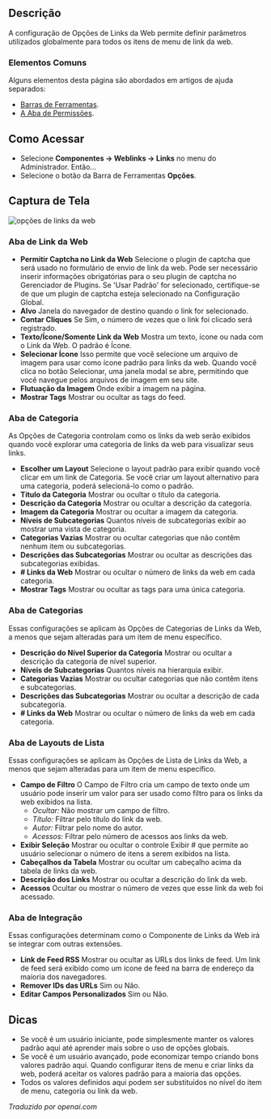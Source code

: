 <!-- Filename: Help4.x:Weblinks:_Options  / Display title: Opções de Links da Web -->

## Descrição

A configuração de Opções de Links da Web permite definir parâmetros utilizados globalmente para todos os itens de menu de link da web.

### Elementos Comuns

Alguns elementos desta página são abordados em artigos de ajuda separados:

* [Barras de Ferramentas](jdocmanual?article=help/common-elements/toolbars).
* [A Aba de Permissões](jdocmanual?article=help/common-elements/edit-permissions).

## Como Acessar

- Selecione **Componentes -> Weblinks -> Links** no menu do Administrador. Então...
- Selecione o botão da Barra de Ferramentas **Opções**.

## Captura de Tela

![opções de links da web](../../../ptbr/images/weblinks/weblinks-options-web-link-tab.png)

### Aba de Link da Web

- **Permitir Captcha no Link da Web** Selecione o plugin de captcha que será
  usado no formulário de envio de link da web. Pode ser necessário inserir informações
  obrigatórias para o seu plugin de captcha no Gerenciador de Plugins. Se 'Usar
  Padrão' for selecionado, certifique-se de que um plugin de captcha esteja selecionado na
  Configuração Global.
- **Alvo** Janela do navegador de destino quando o link for selecionado.
- **Contar Cliques** Se Sim, o número de vezes que o link foi clicado
  será registrado.
- **Texto/Ícone/Somente Link da Web** Mostra um texto, ícone ou nada com o
  Link da Web. O padrão é Ícone.
- **Selecionar Ícone** Isso permite que você selecione um arquivo de imagem para usar como
  ícone padrão para links da web. Quando você clica no botão Selecionar, uma
  janela modal se abre, permitindo que você navegue pelos arquivos de imagem
  em seu site.
- **Flutuação da Imagem** Onde exibir a imagem na página.
- **Mostrar Tags** Mostrar ou ocultar as tags do feed.

### Aba de Categoria

As Opções de Categoria controlam como os links da web serão exibidos quando você explorar uma
categoria de links da web para visualizar seus links.

- **Escolher um Layout** Selecione o layout padrão para exibir quando você clicar em um
  link de Categoria. Se você criar um layout alternativo para uma categoria,
  poderá selecioná-lo como o padrão.
- **Título da Categoria** Mostrar ou ocultar o título da categoria.
- **Descrição da Categoria** Mostrar ou ocultar a descrição da categoria.
- **Imagem da Categoria** Mostrar ou ocultar a imagem da categoria.
- **Níveis de Subcategorias** Quantos níveis de subcategorias exibir ao
  mostrar uma vista de categoria.
- **Categorias Vazias** Mostrar ou ocultar categorias que não contêm nenhum item
  ou subcategorias.
- **Descrições das Subcategorias** Mostrar ou ocultar as descrições das
  subcategorias exibidas.
- **\# Links da Web** Mostrar ou ocultar o número de links da web em cada
  categoria.
- **Mostrar Tags** Mostrar ou ocultar as tags para uma única categoria.

### Aba de Categorias

Essas configurações se aplicam às Opções de Categorias de Links da Web, a menos que sejam
alteradas para um item de menu específico.

- **Descrição do Nível Superior da Categoria** Mostrar ou ocultar a descrição da
  categoria de nível superior.
- **Níveis de Subcategorias** Quantos níveis na hierarquia exibir.
- **Categorias Vazias** Mostrar ou ocultar categorias que não contêm itens e
  subcategorias.
- **Descrições das Subcategorias** Mostrar ou ocultar a descrição de cada
  subcategoria.
- **\# Links da Web** Mostrar ou ocultar o número de links da web em cada
  categoria.

### Aba de Layouts de Lista

Essas configurações se aplicam às Opções de Lista de Links da Web, a menos que sejam alteradas
para um item de menu específico.

- **Campo de Filtro** O Campo de Filtro cria um campo de texto onde um usuário pode inserir um valor
  para ser usado como filtro para os links da web exibidos na lista.
    - *Ocultar:* Não mostrar um campo de filtro.
    - *Título:* Filtrar pelo título do link da web.
    - *Autor:* Filtrar pelo nome do autor.
    - *Acessos:* Filtrar pelo número de acessos aos links da web.
- **Exibir Seleção** Mostrar ou ocultar o controle Exibir \# que permite ao usuário
  selecionar o número de itens a serem exibidos na lista.
- **Cabeçalhos da Tabela** Mostrar ou ocultar um cabeçalho acima da tabela de links da web.
- **Descrição dos Links** Mostrar ou ocultar a descrição do link da web.
- **Acessos** Ocultar ou mostrar o número de vezes que esse link da web foi acessado.

### Aba de Integração

Essas configurações determinam como o Componente de Links da Web irá se integrar com
outras extensões.

* **Link de Feed RSS** Mostrar ou ocultar as URLs dos links de feed. Um link de feed será exibido
como um ícone de feed na barra de endereço da maioria dos navegadores.
* **Remover IDs das URLs** Sim ou Não.
* **Editar Campos Personalizados** Sim ou Não.

## Dicas

- Se você é um usuário iniciante, pode simplesmente manter os valores padrão aqui
  até aprender mais sobre o uso de opções globais.
- Se você é um usuário avançado, pode economizar tempo criando bons
  valores padrão aqui. Quando configurar itens de menu e criar links da web,
  poderá aceitar os valores padrão para a maioria das opções.
- Todos os valores definidos aqui podem ser substituídos no nível do item de menu, categoria ou
  link da web.

*Traduzido por openai.com*

